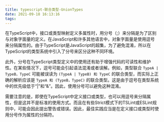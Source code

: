 ```yaml
---
title: typescript-联合类型-UnionTypes
date: 2021-09-18 16:13:16
tags:
---
```


在TypeScript中，接口或类型映射定义多属性时，用分号（;）来分隔是为了区别与对象字面量的定义。在JavaScript和许多其他语言中，对象字面量是使用逗号来分隔属性的。由于TypeScript是JavaScript的超集，为了避免混淆，所以在TypeScript的类型系统中引入了分号来区分这种不同环境。

此外，分号在TypeScript类型定义中的使用还有助于增强代码的可读性和维护性。在某些情况下，逗号可能会引起语法混淆或者误解。例如，类型联合 `TypeA | TypeB，TypeC` 可能被误读为 `(TypeA | TypeB) 和 TypeC` 的联合类型，而实际上正确的解析应该是 `TypeA 和 (TypeB，TypeC)` 的联合类型。这是由于逗号在类型系统中的优先级低于“|”和“&”。因此，使用分号可以避免这种混淆。

需要注意的是，即使在TypeScript中定义接口或类型，也可以用逗号来分隔属性，但是这并不是标准的使用方式。而且在有些Strict模式下的TSLint或ESLint规则中，可能会因此提出警告或错误。因此，最佳实践应当是在定义接口或类型时使用分号作为属性的分隔符。